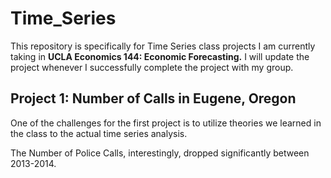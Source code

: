 # Time_Series
This repository is specifically for Time Series class projects I am currently taking in **UCLA Economics 144: Economic Forecasting.**
I will update the project whenever I successfully complete the project with my group.

<h2>Project 1: Number of Calls in Eugene, Oregon</h2>
<p>One of the challenges for the first project is to utilize theories we learned in the class to the actual time series analysis.</p>
<p>The Number of Police Calls, interestingly, dropped significantly between 2013-2014.</p>
<p></p>
